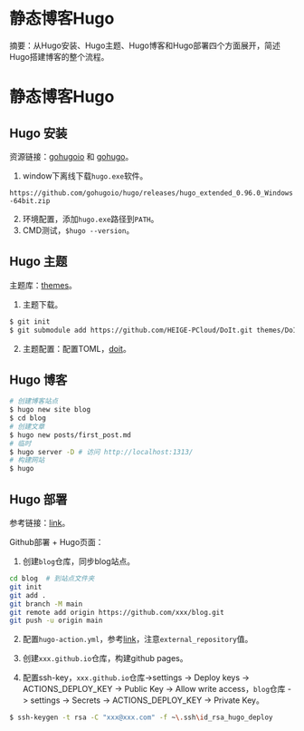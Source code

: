 # 静态博客Hugo


摘要：从Hugo安装、Hugo主题、Hugo博客和Hugo部署四个方面展开，简述Hugo搭建博客的整个流程。

<!--more-->



# 静态博客Hugo

## Hugo 安装

资源链接：[gohugoio](https://github.com/gohugoio/hugo) 和 [gohugo](https://www.gohugo.org/)。

1. window下离线下载`hugo.exe`软件。

`https://github.com/gohugoio/hugo/releases/hugo_extended_0.96.0_Windows-64bit.zip`

2. 环境配置，添加`hugo.exe`路径到`PATH`。
3. CMD测试，`$hugo --version`。

## Hugo 主题

主题库：[themes](https://themes.gohugo.io/)。

1. 主题下载。

```bash
$ git init
$ git submodule add https://github.com/HEIGE-PCloud/DoIt.git themes/DoIt
```

2. 主题配置：配置TOML，[doit](https://hugodoit.pages.dev/zh-cn/)。

## Hugo 博客

```bash
# 创建博客站点
$ hugo new site blog
$ cd blog
# 创建文章
$ hugo new posts/first_post.md
# 临时
$ hugo server -D # 访问 http://localhost:1313/ 
# 构建网站
$ hugo
```

## Hugo 部署

参考链接：[link](https://gohugo.io/hosting-and-deployment/hosting-on-github/#build-hugo-with-github-action)。

Github部署 + Hugo页面：

1. 创建`blog`仓库，同步blog站点。

```bash
cd blog  # 到站点文件夹
git init
git add .
git branch -M main
git remote add origin https://github.com/xxx/blog.git
git push -u origin main
```

2. 配置`hugo-action.yml`，参考[link](https://github.com/peaceiris/actions-gh-pages)，注意`external_repository`值。
3. 创建`xxx.github.io`仓库，构建github pages。

4. 配置ssh-key，`xxx.github.io`仓库->settings -> Deploy keys -> ACTIONS_DEPLOY_KEY -> Public Key -> Allow write access，`blog`仓库 -> settings -> Secrets -> ACTIONS_DEPLOY_KEY -> Private Key。

```bash
$ ssh-keygen -t rsa -C "xxx@xxx.com" -f ~\.ssh\id_rsa_hugo_deploy
```

